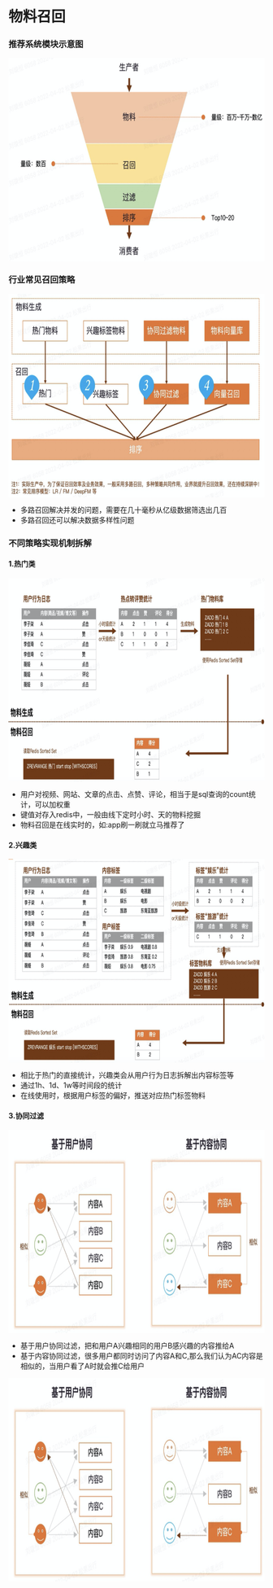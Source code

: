 # 物料召回

### 推荐系统模块示意图

<img align="center"  width='600' height='400' src="picture/pipeline5.png"  />

### 行业常见召回策略

<img align="center"  width='700' height='400' src="picture/pipeline6.png"  />

- 多路召回解决并发的问题，需要在几十毫秒从亿级数据筛选出几百
- 多路召回还可以解决数据多样性问题

### 不同策略实现机制拆解

#### 1.热门类
<img align="center"  width='800' height='400' src="picture/pipeline7.png"  />

- 用户对视频、网站、文章的点击、点赞、评论，相当于是sql查询的count统计，可以加权重
- 键值对存入redis中，一般由线下定时小时、天的物料挖掘
- 物料召回是在线实时的，如:app刷一刷就立马推荐了

#### 2.兴趣类

<img align="center"  width='800' height='400' src="picture/pipeline8.png"  />

- 相比于热门的直接统计，兴趣类会从用户行为日志拆解出内容标签等
- 通过1h、1d、1w等时间段的统计
- 在线使用时，根据用户标签的偏好，推送对应热门标签物料
  
#### 3.协同过滤

<img align="center"  width='800' height='400' src="picture/pipeline9.png"  />

- 基于用户协同过滤，把和用户A兴趣相同的用户B感兴趣的内容推给A
- 基于内容协同过滤，很多用户都同时访问了内容A和C,那么我们认为AC内容是相似的，当用户看了A时就会推C给用户

<img align="center"  width='800' height='400' src="picture/pipeline9.png"  />
